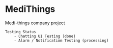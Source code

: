 # MediThings
Medi-things company project

    Testing Status
        - Chatting UI Testing (done)
        - Alarm / Notification Testing (processing)